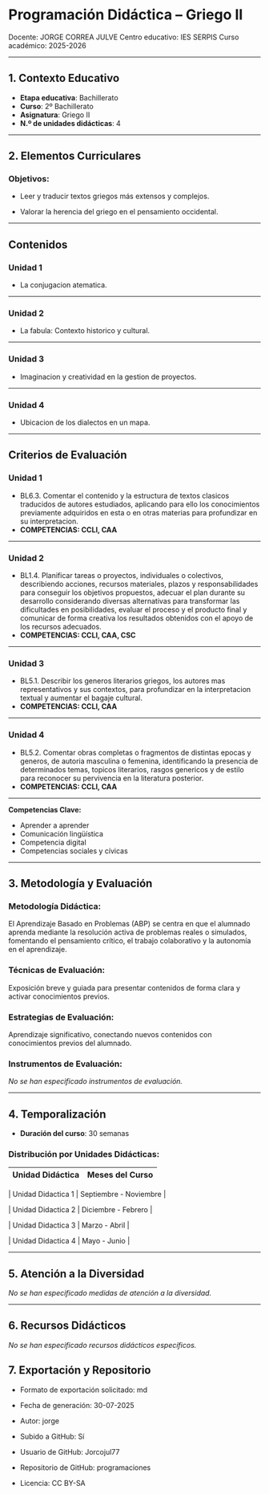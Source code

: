 # Programación Didáctica – Griego II

Docente: JORGE CORREA JULVE
Centro educativo: IES SERPIS
Curso académico: 2025-2026

---

## 1. Contexto Educativo

- **Etapa educativa**: Bachillerato
- **Curso**: 2º Bachillerato
- **Asignatura**: Griego II
- **N.º de unidades didácticas**: 4

---

## 2. Elementos Curriculares

### Objetivos:



* Leer y traducir textos griegos más extensos y complejos.

* Valorar la herencia del griego en el pensamiento occidental.



---

## Contenidos

### Unidad 1
- La conjugacion atematica.
---
### Unidad 2
- La fabula: Contexto historico y cultural.
---
### Unidad 3
- Imaginacion y creatividad en la gestion de proyectos.
---
### Unidad 4
- Ubicacion de los dialectos en un mapa.


---

## Criterios de Evaluación

### Unidad 1
- BL6.3. Comentar el contenido y la estructura de textos clasicos traducidos de autores estudiados, aplicando para ello los conocimientos previamente adquiridos en esta o en otras materias para profundizar en su interpretacion.
- **COMPETENCIAS: CCLI, CAA**
---
### Unidad 2
- BL1.4. Planificar tareas o proyectos, individuales o colectivos, describiendo acciones, recursos materiales, plazos y responsabilidades para conseguir los objetivos propuestos, adecuar el plan durante su desarrollo considerando diversas alternativas para transformar las dificultades en posibilidades, evaluar el proceso y el producto final y comunicar de forma creativa los resultados obtenidos con el apoyo de los recursos adecuados.
- **COMPETENCIAS: CCLI, CAA, CSC**
---
### Unidad 3
- BL5.1. Describir los generos literarios griegos, los autores mas representativos y sus contextos, para profundizar en la interpretacion textual y aumentar el bagaje cultural.
- **COMPETENCIAS: CCLI, CAA**
---
### Unidad 4
- BL5.2. Comentar obras completas o fragmentos de distintas epocas y generos, de autoria masculina o femenina, identificando la presencia de determinados temas, topicos literarios, rasgos genericos y de estilo para reconocer su pervivencia en la literatura posterior.
- **COMPETENCIAS: CCLI, CAA**


---

**Competencias Clave:** 
<ul>

<li>Aprender a aprender</li>

<li>Comunicación lingüística</li>

<li>Competencia digital</li>

<li>Competencias sociales y cívicas</li>

</ul>


---

## 3. Metodología y Evaluación

### Metodología Didáctica:

El Aprendizaje Basado en Problemas (ABP) se centra en que el alumnado aprenda mediante la resolución activa de problemas reales o simulados, fomentando el pensamiento crítico, el trabajo colaborativo y la autonomía en el aprendizaje.


### Técnicas de Evaluación:

Exposición breve y guiada para presentar contenidos de forma clara y activar conocimientos previos.


### Estrategias de Evaluación:

Aprendizaje significativo, conectando nuevos contenidos con conocimientos previos del alumnado.


### Instrumentos de Evaluación:

_No se han especificado instrumentos de evaluación._


---

## 4. Temporalización

- **Duración del curso**: 30 semanas

### **Distribución por Unidades Didácticas:**


| Unidad Didáctica | Meses del Curso |
|------------------|-----------------|


| Unidad Didactica 1 | Septiembre - Noviembre |

| Unidad Didactica 2 | Diciembre - Febrero |

| Unidad Didactica 3 | Marzo - Abril |

| Unidad Didactica 4 | Mayo - Junio |



---

## 5. Atención a la Diversidad


_No se han especificado medidas de atención a la diversidad._


---

## 6. Recursos Didácticos


_No se han especificado recursos didácticos específicos._

## 7. Exportación y Repositorio

- Formato de exportación solicitado: md
- Fecha de generación: 30-07-2025
- Autor: jorge


- Subido a GitHub: Sí
- Usuario de GitHub: Jorcojul77
- Repositorio de GitHub: programaciones

- Licencia: CC BY-SA


